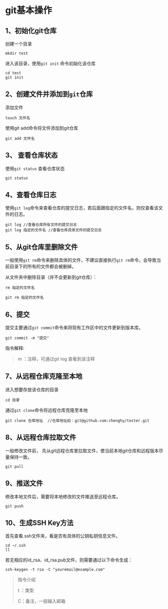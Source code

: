 # git基本操作

## 1、初始化git仓库

创建一个目录

```shell
mkdir test
```

进入该目录，使用`git init` 命令初始化该仓库

```shell
cd test
git init
```

## 2、创建文件并添加到`git`仓库

添加文件

```shell
touch 文件名
```

使用git add命令将文件添加到git仓库

```shell
git add 文件名
```

## 3、 查看仓库状态

使用`git status` 查看仓库状态

```shell
git status
```



## 4、查看仓库日志

使用`git log`命令来查看仓库的提交日志，若后面跟指定的文件名，则仅查看该文件的日志。

```shell
git log //查看仓库所有文件的提交日志
git log 指定的文件名 //查看仓库具体文件的提交日志
```



## 5、从git仓库里删除文件

一般使用`git rm`命令来删除具体的文件，不建议直接执行`git rm`命令，会导致当前目录下的所有的文件都会被删掉。

从文件夹中删除目录（并不会更新到git仓库）：

```shell
rm 指定的文件名
```



```shell
git rm 指定的文件名
```



## 6、提交

提交主要通过`git commit`命令来将现有工作区中的文件更新到版本库。

```shell
git commit -m "提交"
```

指令解释:

> m ：注释，可通过git log 查看到该注释



## 7、从远程仓库克隆至本地

进入想要存放该仓库的目录

```shell
cd 目录
```

通过`git clone`命令将远程仓库克隆至本地

```shell
git clone 仓库地址  //仓库地址如：git@github.com:chenghy/tester.git
```

## 8、从远程仓库拉取文件

一般修改文件前， 先从git远程仓库里拉取文件，使当前本地git仓库和远程版本尽量保持一致。

```shell
git pull
```

## 9、推送文件

修改本地文件后，需要将本地修改的文件推送至远程仓库。

```shell
git push
```



## 10、生成SSH Key方法

首先查看.ssh文件夹，看是否有具体的公钥私钥信息文件。

```shell
cd ~/.ssh
ll
```

若无相应的id_rsa、id_rsa.pub文件，则需要通过以下命令生成：

```shell
ssh-keygen -t rsa -C "youremail@example.com"
```

> 指令介绍
>
> t ：类型
>
> C：备注，一般输入邮箱

